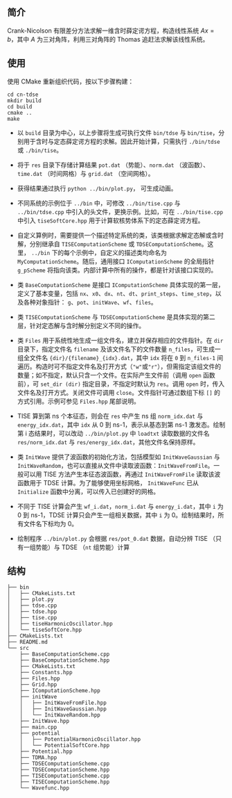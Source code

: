 ## 简介

Crank-Nicolson 有限差分方法求解一维含时薛定谔方程，构造线性系统 $Ax = b$，其中 $A$ 为三对角阵，利用三对角阵的 Thomas 追赶法求解该线性系统。

## 使用

使用 CMake 重新组织代码，按以下步骤构建：

```
cd cn-tdse
mkdir build
cd build
cmake ..
make
```

- 以 `build` 目录为中心，以上步骤将生成可执行文件 `bin/tdse` 与 `bin/tise`，分别用于含时与定态薛定谔方程的求解。因此开始计算，只需执行 `./bin/tdse` 或 `./bin/tise`。

- 将于 `res` 目录下存储计算结果 `pot.dat` （势能）、`norm.dat` （波函数）、`time.dat` （时间网格）与 `grid.dat` （空间网格）。

- 获得结果通过执行 `python ../bin/plot.py`， 可生成动画。

- 不同系统的示例位于 `../bin` 中，可修改 `../bin/tise.cpp` 与 `../bin/tdse.cpp` 中引入的头文件，更换示例。比如，可在 `../bin/tise.cpp` 中引入 `tiseSoftCore.hpp` 用于计算软核势体系下的定态薛定谔方程。

- 自定义算例时，需要提供一个描述特定系统的类，该类根据求解定态解或含时解，分别继承自 `TISEComputationScheme` 或 `TDSEComputationScheme`。这里， `../bin` 下的每个示例中，自定义的描述类均命名为 `MyComputationScheme`。随后，通用接口 `IComputationScheme` 的全局指针 `g_pScheme` 将指向该类。内部计算中所有的操作，都是针对该接口实现的。

- 类 `BaseComputationScheme` 是接口 `IComputationScheme` 具体实现的第一层，定义了基本变量，包括 `nx`、`x0`、`dx`、`nt`、`dt`、`print_steps`、`time_step`，以及各种对象指针： `g`、`pot`、`initWave`、`wf`、`files`。

- 类 `TISEComputationScheme` 与 `TDSEComputationScheme` 是具体实现的第二层，针对定态解与含时解分别定义不同的操作。

- 类 `Files` 用于系统性地生成一组文件名，建立并保存相应的文件指针。在 `dir` 目录下，指定文件名 `filename` 及该文件名下的文件数量 `n_files`，可生成一组全文件名 `{dir}/{filename}_{idx}.dat`，其中 `idx` 将在 `0` 到 `n_files-1` 间遍历。构造时可不指定文件名及打开方式（`"w"`或`"r"`），但需指定该组文件的数量；如不指定，默认只含一个文件。在实际产生文件前（调用 `open` 函数前），可 `set_dir (dir)` 指定目录，不指定时默认为 `res`。调用 `open` 时，传入文件名及打开方式。关闭文件可调用 `close`。文件指针可通过数组下标 `[]` 的方式引用。示例可参见 `Files.hpp` 尾部说明。

- TISE 算到第 ns 个本征态，则会在 `res` 中产生 ns 组 `norm_idx.dat` 与 `energy_idx.dat`，其中 `idx` 从 0 到 ns-1，表示从基态到第 ns-1 激发态。绘制第 i 态结果时，可以改动 `../bin/plot.py` 中 `loadtxt` 读取数据的文件名 `res/norm_idx.dat` 与 `res/energy_idx.dat`，其他文件名保持原样。

- 类 `InitWave` 提供了波函数的初始化方法，包括模型如 `InitWaveGaussian` 与 `InitWaveRandom`，也可以直接从文件中读取波函数：`InitWaveFromFile`。一般可以用 TISE 方法产生本征态波函数，再通过 `InitWaveFromFile` 读取该波函数用于 TDSE 计算。为了能够使用坐标网格， `InitWaveFunc` 已从 `Initialize` 函数中分离，可以传入已创建好的网格。

- 不同于 TISE 计算会产生 `wf_i.dat`，`norm_i.dat` 与 `energy_i.dat`，其中 `i` 为 0 到 ns-1，TDSE 计算只会产生一组相关数据，其中 `i` 为 0。绘制结果时，所有文件名下标均为 0。

- 绘制程序 `../bin/plot.py` 会根据 `res/pot_0.dat` 数据，自动分辨 TISE （只有一组势能）与 TDSE （`nt` 组势能）计算

## 结构

    ├── bin
    │   ├── CMakeLists.txt
    │   ├── plot.py
    │   ├── tdse.cpp
    │   ├── tdse.hpp
    │   ├── tise.cpp
    │   ├── tiseHarmonicOscillator.hpp
    │   └── tiseSoftCore.hpp
    ├── CMakeLists.txt
    ├── README.md
    └── src
        ├── BaseComputationScheme.cpp
        ├── BaseComputationScheme.hpp
        ├── CMakeLists.txt
        ├── Constants.hpp
        ├── Files.hpp
        ├── Grid.hpp
        ├── IComputationScheme.hpp
        ├── initWave
        │   ├── InitWaveFromFile.hpp
        │   ├── InitWaveGaussian.hpp
        │   └── InitWaveRandom.hpp
        ├── InitWave.hpp
        ├── main.cpp
        ├── potential
        │   ├── PotentialHarmonicOscillator.hpp
        │   └── PotentialSoftCore.hpp
        ├── Potential.hpp
        ├── TDMA.hpp
        ├── TDSEComputationScheme.cpp
        ├── TDSEComputationScheme.hpp
        ├── TISEComputationScheme.cpp
        ├── TISEComputationScheme.hpp
        └── Wavefunc.hpp
